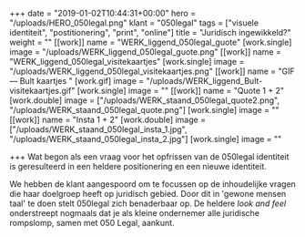 +++
date = "2019-01-02T10:44:31+00:00"
hero = "/uploads/HERO_050legal.png"
klant = "050legal"
tags = ["visuele identiteit", "postitionering", "print", "online"]
title = "Juridisch ingewikkeld?"
weight = ""
[[work]]
name = "WERK_liggend_050legal_guote"
[work.single]
image = "/uploads/WERK_liggend_050legal_guote.png"
[[work]]
name = "WERK_liggend_050legal_visitekaartjes"
[work.single]
image = "/uploads/WERK_liggend_050legal_visitekaartjes.png"
[[work]]
name = "GIF — Bult kaartjes "
[work.gif]
image = "/uploads/WERK_liggend_Bult-visitekaartjes.gif"
[work.single]
image = ""
[[work]]
name = "Quote 1 + 2"
[work.double]
image = ["/uploads/WERK_staand_050legal_quote2.png", "/uploads/WERK_staand_050legal_quote.png"]
[work.single]
image = ""
[[work]]
name = "Insta 1 + 2"
[work.double]
image = ["/uploads/WERK_staand_050legal_insta_1.jpg", "/uploads/WERK_staand_050legal_insta_2.jpg"]
[work.single]
image = ""

+++
Wat begon als een vraag voor het opfrissen van de 050legal identiteit is geresulteerd in een heldere positionering en een nieuwe identiteit. 

We hebben de klant aangespoord om te focussen op de inhoudelijke vragen die haar doelgroep heeft op juridisch gebied. Door dit in 'gewone mensen taal' te doen stelt 050legal zich benaderbaar op. De heldere _look and feel_ onderstreept nogmaals dat je als kleine ondernemer alle juridische rompslomp, samen met 050 Legal, aankunt.